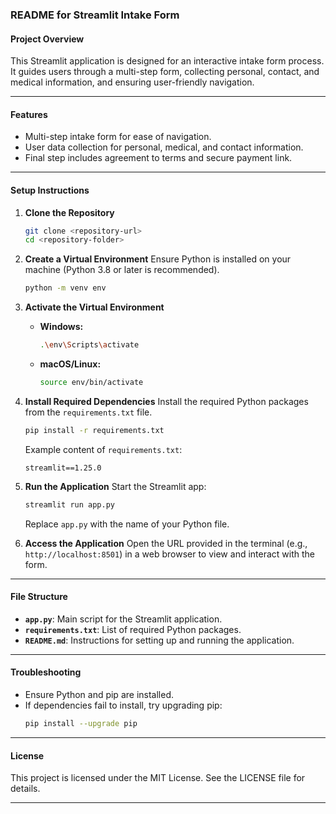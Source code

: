 
### README for Streamlit Intake Form

#### Project Overview
This Streamlit application is designed for an interactive intake form process. It guides users through a multi-step form, collecting personal, contact, and medical information, and ensuring user-friendly navigation.

---

#### Features
- Multi-step intake form for ease of navigation.
- User data collection for personal, medical, and contact information.
- Final step includes agreement to terms and secure payment link.

---

#### Setup Instructions

1. **Clone the Repository**
   ```bash
   git clone <repository-url>
   cd <repository-folder>
   ```

2. **Create a Virtual Environment**
   Ensure Python is installed on your machine (Python 3.8 or later is recommended).

   ```bash
   python -m venv env
   ```

3. **Activate the Virtual Environment**
   - **Windows:**
     ```bash
     .\env\Scripts\activate
     ```
   - **macOS/Linux:**
     ```bash
     source env/bin/activate
     ```

4. **Install Required Dependencies**
   Install the required Python packages from the `requirements.txt` file.

   ```bash
   pip install -r requirements.txt
   ```

   Example content of `requirements.txt`:
   ```plaintext
   streamlit==1.25.0
   ```

5. **Run the Application**
   Start the Streamlit app:

   ```bash
   streamlit run app.py
   ```

   Replace `app.py` with the name of your Python file.

6. **Access the Application**
   Open the URL provided in the terminal (e.g., `http://localhost:8501`) in a web browser to view and interact with the form.

---

#### File Structure
- **`app.py`**: Main script for the Streamlit application.
- **`requirements.txt`**: List of required Python packages.
- **`README.md`**: Instructions for setting up and running the application.

---

#### Troubleshooting
- Ensure Python and pip are installed.
- If dependencies fail to install, try upgrading pip:
  ```bash
  pip install --upgrade pip
  ```

---

#### License
This project is licensed under the MIT License. See the LICENSE file for details.

---
